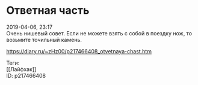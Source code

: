 Ответная часть
===============

   
 2019-04-06, 23:17   
  Очень нишевый совет. Если не можете взять с собой в поездку нож, то возьмите точильный камень.   
    
 <https://diary.ru/~zHz00/p217466408_otvetnaya-chast.htm>   
   
 Теги:   
 [[Лайфхак]]   
 ID: p217466408